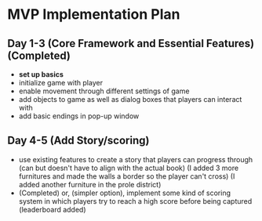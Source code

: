 # MVP Implementation Plan

## Day 1-3 (Core Framework and Essential Features) (Completed)
- **set up basics**
- initialize game with player
- enable movement through different settings of game
- add objects to game as well as dialog boxes that players can interact with
- add basic endings in pop-up window

## Day 4-5 (Add Story/scoring)
- use existing features to create a story that players can progress through (can but doesn't have to align with the actual book) (I added 3 more furnitures and made the walls a border so the player can't cross) (I added another furniture in the prole district)
- (Completed) or, (simpler option), implement some kind of scoring system in which players try to reach a high score before being captured (leaderboard added)